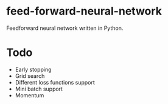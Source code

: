# feed-forward-neural-network
Feedforward neural network written in Python.

# Todo
- Early stopping
- Grid search
- Different loss functions support
- Mini batch support
- Momentum
